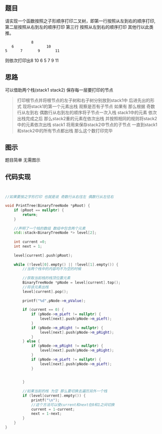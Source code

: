 ## 题目

 请实现一个函数按照之子形顺序打印二叉树，即第一行按照从左到右的顺序打印,第二层按照从右到左的顺序打印
 第三行 按照从左到右的顺序打印 其他行以此类推。
 
 ```
             8
    6               10
 5      7       9       11
 ```
 
  则依次打印出8 10 6 5 7 9 11
  
## 思路

可以借助两个栈(stack1 stack2) 保存每一层要打印的节点

> 打印根节点并将根节点的左子树和右子树分别放到stack1中
> 后进先出的形式 现将stack1的第一个元素出栈 观察是否有子节点 如果有 那么根据 奇数行从左到右 偶数行从右到左的顺序将子节点一次入栈
> stack1中的元素 依次出栈完成之后 那么stack2重的元素在依次出栈 并按照相同的规则将stack2中的元素依次出栈 stack1 将用来保存stack2中节点的子节点
> 一直到stack1和stack2中的所有节点都出栈 那么这个数打印完毕

## 图示

题目简单 无需图示

## 代码实现


```c++


//如果要按之字形打印 也就是说 奇数行从右往左 偶数行从左往右

void PrintTree(BinaryTreeNode *pRoot) {
    if (pRoot == nullptr) {
        return;
    }
    
    //声明了一个栈的数组 数组中包含两个元素
    std::stack<BinaryTreeNode *> level[2];
    
    int current =0;
    int next = 1;
    
    level[current].push(pRoot);
    
    while (!level[0].empty() || !level[1].empty()) {
        //当两个栈中的内容均不为空的时候
        
        //获取当前栈的栈顶位置元素
        BinaryTreeNode *pNode = level[current].top();
        //将该元素出栈
        level[current].pop();
        
        printf("%d",pNode->m_pValue);
        
        if (current == 0) {
            if (pNode->m_pLeft != nullptr) {
                level[next].push(pNode->m_pLeft);
            }
            if (pNode->m_pRight != nullptr) {
                level[next].push(pNode->m_pRight);
            }
        } else {
            if (pNode->m_pRight != nullptr) {
                level[next].push(pNode->m_pRight);
            }
            if (pNode->m_pLeft != nullptr) {
                level[next].push(pNode->m_pLeft);
            }
            
            
        }
        
        //如果当前的栈 为空 那么要切换去遍历另外一个栈
        if (level[current].empty()) {
            printf("\n");
            //这个方法可以使current和next在0和1之间切换
            current = 1-current;
            next = 1-next;
        }
    }
}
```



